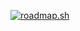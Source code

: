 [![roadmap.sh](https://roadmap.sh/card/wide/66aec69619ba71f57b509d9d?variant=light)](https://roadmap.sh)
<!---
charlie0x01/charlie0x01 is a ✨ special ✨ repository because its `README.md` (this file) appears on your GitHub profile.
You can click the Preview link to take a look at your changes.
--->
